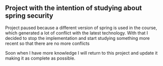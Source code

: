 ## Project with the intention of studying about spring security

Project paused because a different version of spring is used in the course, which generated a lot of conflict with the latest technology. With that I decided to stop the implementation and start studying something more recent so that there are no more conflicts

Soon when I have more knowledge I will return to this project and update it making it as complete as possible.